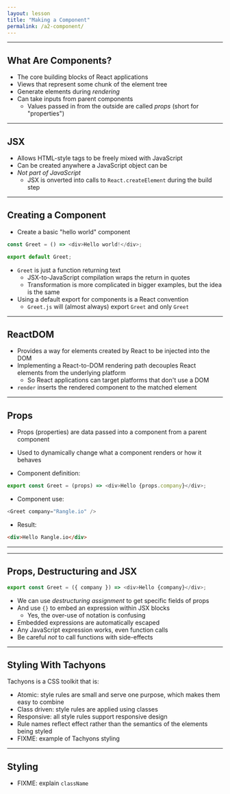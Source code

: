 ```yaml
---
layout: lesson
title: "Making a Component"
permalink: /a2-component/
---
```


---
## What Are Components?

- The core building blocks of React applications
- Views that represent some chunk of the element tree
- Generate elements during *rendering*
- Can take inputs from parent components
  - Values passed in from the outside are called *props* (short for "properties")

---
## JSX

- Allows HTML-style tags to be freely mixed with JavaScript
- Can be created anywhere a JavaScript object can be
- *Not part of JavaScript*
  - JSX is onverted into calls to `React.createElement` during the build step

---
## Creating a Component

- Create a basic "hello world" component

```js
const Greet = () => <div>Hello world!</div>;

export default Greet;
```

- `Greet` is just a function returning text
  - JSX-to-JavaScript compilation wraps the return in quotes
  - Transformation is more complicated in bigger examples, but the idea is the same
- Using a default export for components is a React convention
  - `Greet.js` will (almost always) export `Greet` and only `Greet`

---
## ReactDOM

- Provides a way for elements created by React to be injected into the DOM
- Implementing a React-to-DOM rendering path decouples React elements from the underlying platform
  - So React applications can target platforms that don't use a DOM
- `render` inserts the rendered component to the matched element

---
## Props

- Props (properties) are data passed into a component from a parent component
- Used to dynamically change what a component renders or how it behaves

- Component definition:

```js
export const Greet = (props) => <div>Hello {props.company}</div>;
```

- Component use:

```js
<Greet company="Rangle.io" />
```

- Result:

```html
<div>Hello Rangle.io</div>
```

---

---
## Props, Destructuring and JSX

```js
export const Greet = ({ company }) => <div>Hello {company}</div>;
```

- We can use *destructuring assignment* to get specific fields of props
- And use `{}` to embed an expression within JSX blocks
  - Yes, the over-use of notation is confusing
- Embedded expressions are automatically escaped
- Any JavaScript expression works, even function calls
- Be careful *not* to call functions with side-effects

---
## Styling With Tachyons

Tachyons is a CSS toolkit that is:

- Atomic: style rules are small and serve one purpose, which makes them easy to combine
- Class driven: style rules are applied using classes
- Responsive: all style rules support responsive design
- Rule names reflect effect rather than the semantics of the elements being styled
- FIXME: example of Tachyons styling

---
## Styling

- FIXME: explain `className`
